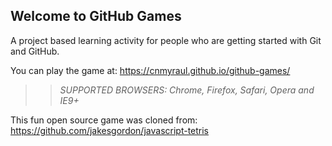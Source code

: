 ## Welcome to GitHub Games

A project based learning activity for people who are getting started with Git and GitHub.

You can play the game at: https://cnmyraul.github.io/github-games/

>> _*SUPPORTED BROWSERS*: Chrome, Firefox, Safari, Opera and IE9+_

This fun open source game was cloned from: https://github.com/jakesgordon/javascript-tetris
